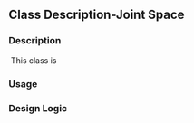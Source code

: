## Class Description-Joint Space

### Description

​	This class is 

### Usage





### Design Logic



